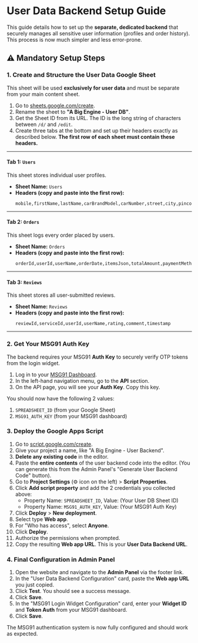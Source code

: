 # User Data Backend Setup Guide

This guide details how to set up the **separate, dedicated backend** that securely manages all sensitive user information (profiles and order history). This process is now much simpler and less error-prone.

## ⚠️ Mandatory Setup Steps

### 1. Create and Structure the User Data Google Sheet

This sheet will be used **exclusively for user data** and must be separate from your main content sheet.

1.  Go to [sheets.google.com/create](https://sheets.google.com/create).
2.  Rename the sheet to **"A Big Engine - User DB"**.
3.  Get the Sheet ID from its URL. The ID is the long string of characters between `/d/` and `/edit`.
4.  Create three tabs at the bottom and set up their headers exactly as described below. **The first row of each sheet must contain these headers.**

---

#### **Tab 1: `Users`**

This sheet stores individual user profiles.

*   **Sheet Name:** `Users`
*   **Headers (copy and paste into the first row):**
    ```
    mobile,firstName,lastName,carBrandModel,carNumber,street,city,pincode,selectedVariantJson
    ```

---

#### **Tab 2: `Orders`**

This sheet logs every order placed by users.

*   **Sheet Name:** `Orders`
*   **Headers (copy and paste into the first row):**
    ```
    orderId,userId,userName,orderDate,itemsJson,totalAmount,paymentMethod,status,shippingAddress,serviceTypes
    ```

---

#### **Tab 3: `Reviews`**

This sheet stores all user-submitted reviews.

*   **Sheet Name:** `Reviews`
*   **Headers (copy and paste into the first row):**
    ```
    reviewId,serviceId,userId,userName,rating,comment,timestamp
    ```

---

### 2. Get Your MSG91 Auth Key

The backend requires your MSG91 **Auth Key** to securely verify OTP tokens from the login widget.

1.  Log in to your [MSG91 Dashboard](https://msg91.com/dashboard).
2.  In the left-hand navigation menu, go to the **API** section.
3.  On the API page, you will see your **Auth Key**. Copy this key.

You should now have the following 2 values:
1.  `SPREADSHEET_ID` (from your Google Sheet)
2.  `MSG91_AUTH_KEY` (from your MSG91 dashboard)

### 3. Deploy the Google Apps Script

1.  Go to [script.google.com/create](https://script.google.com/create).
2.  Give your project a name, like "A Big Engine - User Backend".
3.  **Delete any existing code** in the editor.
4.  Paste the **entire contents** of the user backend code into the editor. (You can generate this from the Admin Panel's "Generate User Backend Code" button).
5.  Go to **Project Settings** (⚙️ icon on the left) > **Script Properties**.
6.  Click **Add script property** and add the 2 credentials you collected above:
    *   Property Name: `SPREADSHEET_ID`, Value: (Your User DB Sheet ID)
    *   Property Name: `MSG91_AUTH_KEY`, Value: (Your MSG91 Auth Key)
7.  Click **Deploy** > **New deployment**.
8.  Select type **Web app**.
9.  For "Who has access", select **Anyone**.
10. Click **Deploy**.
11. Authorize the permissions when prompted.
12. Copy the resulting **Web app URL**. This is your **User Data Backend URL**.

### 4. Final Configuration in Admin Panel

1.  Open the website and navigate to the **Admin Panel** via the footer link.
2.  In the "User Data Backend Configuration" card, paste the **Web app URL** you just copied.
3.  Click **Test**. You should see a success message.
4.  Click **Save**.
5.  In the "MSG91 Login Widget Configuration" card, enter your **Widget ID** and **Token Auth** from your MSG91 dashboard.
6.  Click **Save**.

The MSG91 authentication system is now fully configured and should work as expected.